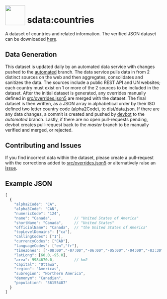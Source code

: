 # <img src="https://avatars1.githubusercontent.com/u/37033013?s=200&v=4" width="64" style="vertical-align:text-bottom"> sdata:countries
A dataset of countries and related information. The verified JSON dataset can be downloaded [here](https://raw.githubusercontent.com/Wealthly/sdata-countries/master/dist/data.json).

## Data Generation
This dataset is updated daily by an automated data service with changes pushed to the [automated](../automated) branch. The data service pulls data in from 2 distinct sources on the web and then aggregates, consolidates and sanitizes the data. The sources include a public REST API and UN websites; each country must exist on 1 or more of the 2 sources to be included in the dataset. After the initial dataset is generated, any overrides manually defined in [src/overrides.json5](src/overrides.json5) are merged with the dataset. The final dataset is then written, as a JSON array in alphabetical order by their ISO defined two letter country code (alpha2Code), to [dist/data.json](../automated/dist/data.json). If there are any data changes, a commit is created and pushed by [devbot](https://github.com/wealthly-devbot) to the *automated* branch. Lastly, if there are no open pull-requests pending, devbot creates pull-request back to the *master* branch to be manually verified and merged, or rejected.

## Contributing and Issues
If you find incorrect data within the dataset, please create a pull-request with the corrections added to [src/overrides.json5](src/overrides.json5) or alternatively raise an [issue](../../issues/new).

## Example JSON
```javascript
[
  {
    "alpha2Code": "CA",
    "alpha3Code": "CAN",
    "numericCode": "124",
    "name": "Canada",          // "United States of America"
    "shortName": "Canada",     // "United States"
    "officialName": "Canada",  // "the United States of America"
    "topLevelDomains": ["ca"],
    "callingCodes": ["1"],
    "currencyCodes": ["CAD"],
    "languageCodes": ["en","fr"],
    "timeZones": ["-08:00","-07:00","-06:00","-05:00","-04:00","-03:30"],
    "latLong": [60.0,-95.0],
    "area": 9984670.0,         // km2
    "capital": "Ottawa",
    "region": "Americas",
    "subregion": "Northern America",
    "demonym": "Canadian",
    "population": "36155487"
  }
]
```
